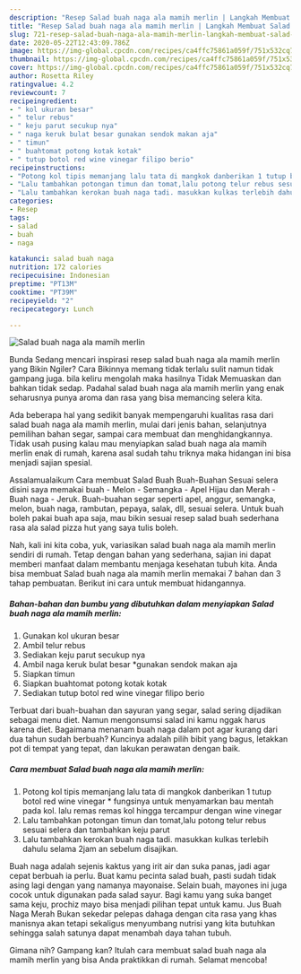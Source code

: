 ```yaml
---
description: "Resep Salad buah naga ala mamih merlin | Langkah Membuat Salad buah naga ala mamih merlin Yang Lezat Sekali"
title: "Resep Salad buah naga ala mamih merlin | Langkah Membuat Salad buah naga ala mamih merlin Yang Lezat Sekali"
slug: 721-resep-salad-buah-naga-ala-mamih-merlin-langkah-membuat-salad-buah-naga-ala-mamih-merlin-yang-lezat-sekali
date: 2020-05-22T12:43:09.786Z
image: https://img-global.cpcdn.com/recipes/ca4ffc75861a059f/751x532cq70/salad-buah-naga-ala-mamih-merlin-foto-resep-utama.jpg
thumbnail: https://img-global.cpcdn.com/recipes/ca4ffc75861a059f/751x532cq70/salad-buah-naga-ala-mamih-merlin-foto-resep-utama.jpg
cover: https://img-global.cpcdn.com/recipes/ca4ffc75861a059f/751x532cq70/salad-buah-naga-ala-mamih-merlin-foto-resep-utama.jpg
author: Rosetta Riley
ratingvalue: 4.2
reviewcount: 7
recipeingredient:
- " kol ukuran besar"
- " telur rebus"
- " keju parut secukup nya"
- " naga keruk bulat besar gunakan sendok makan aja"
- " timun"
- " buahtomat potong kotak kotak"
- " tutup botol red wine vinegar filipo berio"
recipeinstructions:
- "Potong kol tipis memanjang lalu tata di mangkok danberikan 1 tutup botol red wine vinegar * fungsinya untuk menyamarkan bau mentah pada kol. lalu remas remas kol hingga tercampur dengan wine vinegar"
- "Lalu tambahkan potongan timun dan tomat,lalu potong telur rebus sesuai selera dan tambahkan keju parut"
- "Lalu tambahkan kerokan buah naga tadi. masukkan kulkas terlebih dahulu selama 2jam an sebelum disajikan."
categories:
- Resep
tags:
- salad
- buah
- naga

katakunci: salad buah naga 
nutrition: 172 calories
recipecuisine: Indonesian
preptime: "PT13M"
cooktime: "PT39M"
recipeyield: "2"
recipecategory: Lunch

---
```



![Salad buah naga ala mamih merlin](https://img-global.cpcdn.com/recipes/ca4ffc75861a059f/751x532cq70/salad-buah-naga-ala-mamih-merlin-foto-resep-utama.jpg)

Bunda Sedang mencari inspirasi resep salad buah naga ala mamih merlin yang Bikin Ngiler? Cara Bikinnya memang tidak terlalu sulit namun tidak gampang juga. bila keliru mengolah maka hasilnya Tidak Memuaskan dan bahkan tidak sedap. Padahal salad buah naga ala mamih merlin yang enak seharusnya punya aroma dan rasa yang bisa memancing selera kita.

Ada beberapa hal yang sedikit banyak mempengaruhi kualitas rasa dari salad buah naga ala mamih merlin, mulai dari jenis bahan, selanjutnya pemilihan bahan segar, sampai cara membuat dan menghidangkannya. Tidak usah pusing kalau mau menyiapkan salad buah naga ala mamih merlin enak di rumah, karena asal sudah tahu triknya maka hidangan ini bisa menjadi sajian spesial.

Assalamualaikum Cara membuat Salad Buah Buah-Buahan Sesuai selera disini saya memakai buah - Melon - Semangka - Apel Hijau dan Merah - Buah naga - Jeruk. Buah-buahan segar seperti apel, anggur, semangka, melon, buah naga, rambutan, pepaya, salak, dll, sesuai selera. Untuk buah boleh pakai buah apa saja, mau bikin sesuai resep salad buah sederhana rasa ala salad pizza hut yang saya tulis boleh.


Nah, kali ini kita coba, yuk, variasikan salad buah naga ala mamih merlin sendiri di rumah. Tetap dengan bahan yang sederhana, sajian ini dapat memberi manfaat dalam membantu menjaga kesehatan tubuh kita. Anda bisa membuat Salad buah naga ala mamih merlin memakai 7 bahan dan 3 tahap pembuatan. Berikut ini cara untuk membuat hidangannya.

<!--inarticleads1-->

##### Bahan-bahan dan bumbu yang dibutuhkan dalam menyiapkan Salad buah naga ala mamih merlin:

1. Gunakan  kol ukuran besar
1. Ambil  telur rebus
1. Sediakan  keju parut secukup nya
1. Ambil  naga keruk bulat besar *gunakan sendok makan aja
1. Siapkan  timun
1. Siapkan  buahtomat potong kotak kotak
1. Sediakan  tutup botol red wine vinegar filipo berio


Terbuat dari buah-buahan dan sayuran yang segar, salad sering dijadikan sebagai menu diet. Namun mengonsumsi salad ini kamu nggak harus karena diet. Bagaimana menanam buah naga dalam pot agar kurang dari dua tahun sudah berbuah? Kuncinya adalah pilih bibit yang bagus, letakkan pot di tempat yang tepat, dan lakukan perawatan dengan baik. 

<!--inarticleads2-->

##### Cara membuat Salad buah naga ala mamih merlin:

1. Potong kol tipis memanjang lalu tata di mangkok danberikan 1 tutup botol red wine vinegar * fungsinya untuk menyamarkan bau mentah pada kol. lalu remas remas kol hingga tercampur dengan wine vinegar
1. Lalu tambahkan potongan timun dan tomat,lalu potong telur rebus sesuai selera dan tambahkan keju parut
1. Lalu tambahkan kerokan buah naga tadi. masukkan kulkas terlebih dahulu selama 2jam an sebelum disajikan.


Buah naga adalah sejenis kaktus yang irit air dan suka panas, jadi agar cepat berbuah ia perlu. Buat kamu pecinta salad buah, pasti sudah tidak asing lagi dengan yang namanya mayonaise. Selain buah, mayones ini juga cocok untuk digunakan pada salad sayur. Bagi kamu yang suka banget sama keju, prochiz mayo bisa menjadi pilihan tepat untuk kamu. Jus Buah Naga Merah Bukan sekedar pelepas dahaga dengan cita rasa yang khas manisnya akan tetapi sekaligus menyumbang nutrisi yang kita butuhkan sehingga salah satunya dapat menambah daya tahan tubuh. 

Gimana nih? Gampang kan? Itulah cara membuat salad buah naga ala mamih merlin yang bisa Anda praktikkan di rumah. Selamat mencoba!
